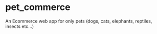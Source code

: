 # pet_commerce
An Ecommerce web app for only pets (dogs, cats, elephants, reptiles, insects etc...)
